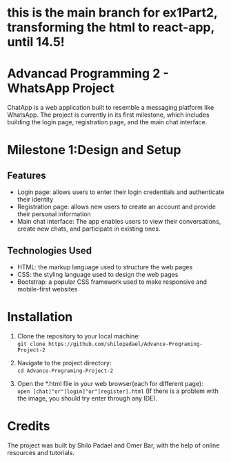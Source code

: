 <h1>this is the main branch for ex1Part2, transforming the html to react-app, until 14.5!</h1>


# Advancad Programming 2 - WhatsApp Project
<p>ChatApp is a web application built to resemble a messaging platform like WhatsApp. The project is currently in its first milestone, which includes building the login page, registration page, and the main chat interface.

</p>
<h1>Milestone 1:Design and Setup</h1>
<h2>Features</h2>
<ul>
  <li>Login page: allows users to enter their login credentials and authenticate their identity</li>
  <li>Registration page: allows new users to create an account and provide their personal information</li>
  <li>Main chat interface: The app enables users to view their conversations, create new chats, and participate in existing ones.</li>
</ul>
    
<h2>Technologies Used</h2>
<ul>
	<li>HTML: the markup language used to structure the web pages</li>
	<li>CSS: the styling language used to design the web pages</li>
	<li>Bootstrap: a popular CSS framework used to make responsive and mobile-first websites</li>
</ul>
<h1>Installation</h1>
<ol>
	<li>Clone the repository to your local machine:
	<br><code>git clone https://github.com/shilopadael/Advance-Programing-Project-2</code>
	</li>
</ol>
	
<ol start="2">
	<li>Navigate to the project directory:<br>
		<code>cd Advance-Programing-Project-2</code>
	</li>
</ol>
	
<ol start="3">
	<li>Open the *.html file in your web browser(each for different page):<br>
		<code>open [chat]"or"[login]"or"[register].html</code>
		(If there is a problem with the image, you should try enter through any IDE).
	</li>
</ol>
	
<h1>Credits</h1>
<p>The project was built by Shilo Padael and Omer Bar, with the help of online resources and tutorials.</p>
